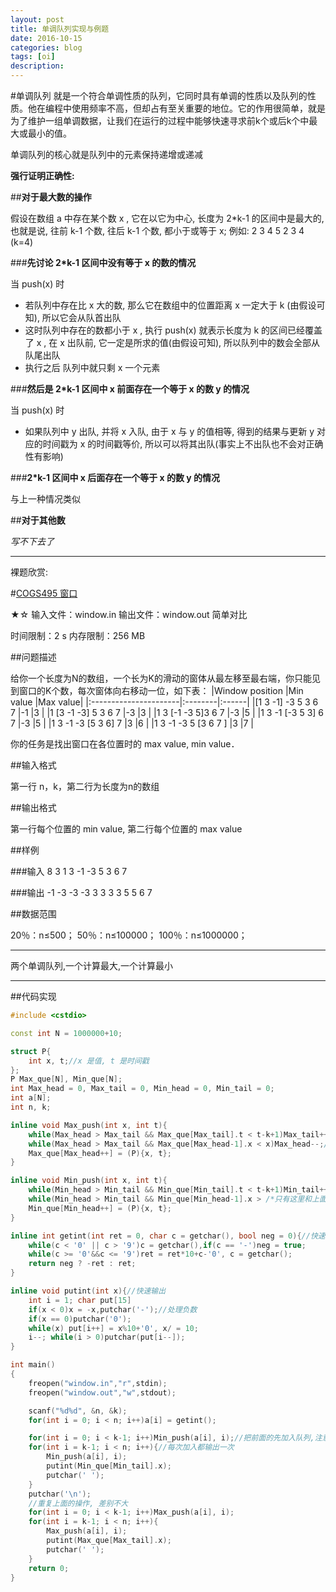 ```yaml
---
layout: post
title: 单调队列实现与例题
date: 2016-10-15
categories: blog
tags: [oi]
description: 
---
```


#单调队列
	就是一个符合单调性质的队列，它同时具有单调的性质以及队列的性质。他在编程中使用频率不高，但却占有至关重要的地位。它的作用很简单，就是为了维护一组单调数据，让我们在运行的过程中能够快速寻求前k个或后k个中最大或最小的值。  

单调队列的核心就是队列中的元素保持递增或递减

**强行证明正确性:**

##**对于最大数的操作**

假设在数组 a 中存在某个数 x , 它在以它为中心, 长度为 2*k-1 的区间中是最大的, 也就是说, 往前 k-1 个数, 往后 k-1 个数, 都小于或等于 x;
例如: 2 3 4 5 2 3 4 (k=4)

###**先讨论 2*k-1 区间中没有等于 x 的数的情况**

当 push(x) 时

- 若队列中存在比 x 大的数, 那么它在数组中的位置距离 x 一定大于 k (由假设可知), 所以它会从队首出队
- 这时队列中存在的数都小于 x , 执行 push(x) 就表示长度为 k 的区间已经覆盖了 x , 在 x 出队前, 它一定是所求的值(由假设可知), 所以队列中的数会全部从队尾出队
- 执行之后 队列中就只剩 x 一个元素

###**然后是 2*k-1 区间中 x 前面存在一个等于 x 的数 y 的情况**

当 push(x) 时

- 如果队列中 y 出队, 并将 x 入队, 由于 x 与 y 的值相等, 得到的结果与更新 y 对应的时间戳为 x 的时间戳等价, 所以可以将其出队(事实上不出队也不会对正确性有影响)

###**2*k-1 区间中 x 后面存在一个等于 x 的数 y 的情况**

与上一种情况类似

##**对于其他数**

*写不下去了*

***

裸题欣赏:

#[COGS495 窗口](http://cogs.pro/cogs/problem/problem.php?pid=495)

★☆   输入文件：window.in   输出文件：window.out   简单对比

时间限制：2 s   内存限制：256 MB


##问题描述


给你一个长度为N的数组，一个长为K的滑动的窗体从最左移至最右端，你只能见到窗口的K个数，每次窗体向右移动一位，如下表：
|Window position	|Min value 	|Max value|
|:----------------------|:--------|:------|
|[1 3 -1] -3 5 3 6 7 	|-1 	|3	|
|1 [3 -1 -3] 5 3 6 7 	|-3 	|3	|
|1 3 [-1 -3 5]3 6 7 	|-3 	|5	|
|1 3 -1 [-3 5 3] 6 7 	|-3 	|5	|
|1 3 -1 -3 [5 3 6] 7 	|3 	|6	|
|1 3 -1 -3 5 [3 6 7 ] 	|3 	|7	|


你的任务是找出窗口在各位置时的 max value, min value．


##输入格式

第一行 n，k，第二行为长度为n的数组



##输出格式

第一行每个位置的 min value, 第二行每个位置的 max value



##样例

###输入
8 3
1 3 -1 -3 5 3 6 7

###输出
-1 -3 -3 -3 3 3
 3  3  5  5  6 7


##数据范围

20％：n≤500；
50％：n≤100000；
100％：n≤1000000； 

***

两个单调队列,一个计算最大,一个计算最小

***

##代码实现

```c++
#include <cstdio> 

const int N = 1000000+10; 

struct P{
	int x, t;//x 是值, t 是时间戳 
}; 
P Max_que[N], Min_que[N]; 
int Max_head = 0, Max_tail = 0, Min_head = 0, Min_tail = 0; 
int a[N]; 
int n, k; 

inline void Max_push(int x, int t){
	while(Max_head > Max_tail && Max_que[Max_tail].t < t-k+1)Max_tail++;//已经不包含在长为 k 的块的数出队
	while(Max_head > Max_tail && Max_que[Max_head-1].x < x)Max_head--;//比将要入队的书小的数出队
	Max_que[Max_head++] = (P){x, t}; 
}

inline void Min_push(int x, int t){
	while(Min_head > Min_tail && Min_que[Min_tail].t < t-k+1)Min_tail++; 
	while(Min_head > Min_tail && Min_que[Min_head-1].x > /*只有这里和上面不一样*/ x)Min_head--; 
	Min_que[Min_head++] = (P){x, t}; 
}

inline int getint(int ret = 0, char c = getchar(), bool neg = 0){//快速读入, 参数是为了压行
	while(c < '0' || c > '9')c = getchar(),if(c == '-')neg = true; 
	while(c >= '0'&&c <= '9')ret = ret*10+c-'0', c = getchar(); 
	return neg ? -ret : ret; 
}

inline void putint(int x){//快速输出
	int i = 1; char put[15]
	if(x < 0)x = -x,putchar('-');//处理负数 
	if(x == 0)putchar('0'); 
	while(x) put[i++] = x%10+'0', x/ = 10; 
	i--; while(i > 0)putchar(put[i--]); 
}

int main()
{
	freopen("window.in","r",stdin); 
	freopen("window.out","w",stdout); 

	scanf("%d%d", &n, &k); 
	for(int i = 0; i < n; i++)a[i] = getint(); 

	for(int i = 0; i < k-1; i++)Min_push(a[i], i);//把前面的先加入队列,注意边界是 i < k-1
	for(int i = k-1; i < n; i++){//每次加入都输出一次
		Min_push(a[i], i); 
		putint(Min_que[Min_tail].x); 
		putchar(' '); 
	}
	putchar('\n'); 
	//重复上面的操作, 差别不大
	for(int i = 0; i < k-1; i++)Max_push(a[i], i); 
	for(int i = k-1; i < n; i++){
		Max_push(a[i], i); 
		putint(Max_que[Max_tail].x); 
		putchar(' '); 
	}
	return 0; 
}
```


